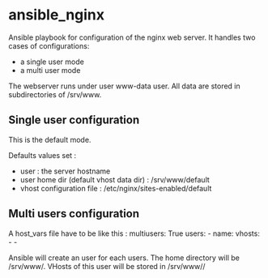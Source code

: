 ansible_nginx
=============

Ansible playbook for configuration of the nginx web server.
It handles two cases of configurations:
  * a single user mode
  * a multi user mode

The webserver runs under user www-data user. All data are stored in subdirectories of /srv/www.


## Single user configuration

This is the default mode.

Defaults values set :
  * user : the server hostname
  * user home dir (default vhost data dir) : /srv/www/default
  * vhost configuration file : /etc/nginx/sites-enabled/default


## Multi users configuration

A host_vars file have to be like this :
    multiusers: True
    users:
      - name: <username>
        vhosts:
          - <vhostname1>
          - <vhostname2>

Ansible will create an user for each users. The home directory will be /srv/www/<username>.
VHosts of this user will be stored in /srv/www/<username>/<vhostname>
